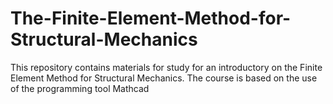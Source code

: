 # The-Finite-Element-Method-for-Structural-Mechanics
This repository contains materials for study for an introductory on the Finite Element Method for Structural Mechanics. The course is based on the use of the programming tool Mathcad
